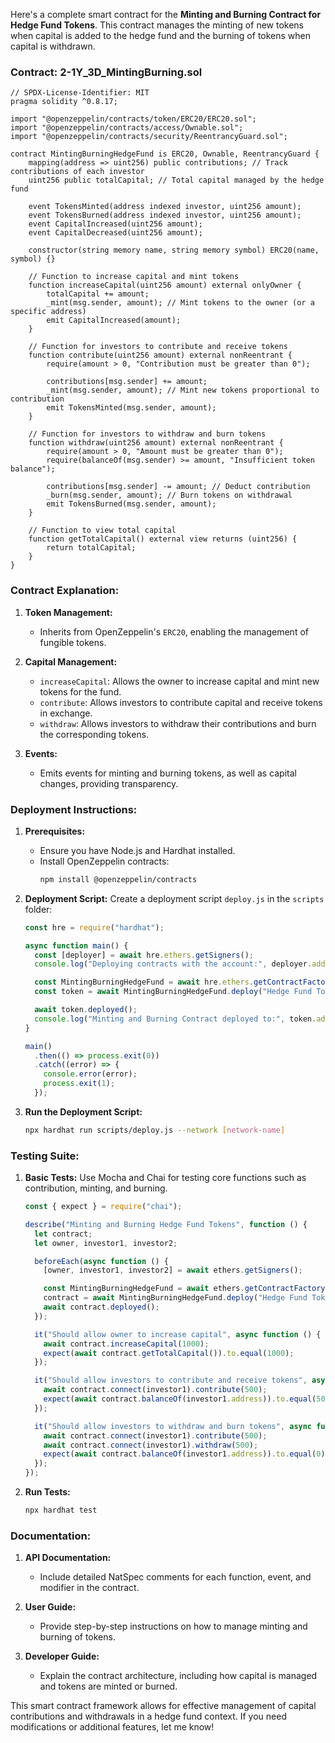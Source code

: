 Here's a complete smart contract for the **Minting and Burning Contract for Hedge Fund Tokens**. This contract manages the minting of new tokens when capital is added to the hedge fund and the burning of tokens when capital is withdrawn.

### Contract: 2-1Y_3D_MintingBurning.sol

```solidity
// SPDX-License-Identifier: MIT
pragma solidity ^0.8.17;

import "@openzeppelin/contracts/token/ERC20/ERC20.sol";
import "@openzeppelin/contracts/access/Ownable.sol";
import "@openzeppelin/contracts/security/ReentrancyGuard.sol";

contract MintingBurningHedgeFund is ERC20, Ownable, ReentrancyGuard {
    mapping(address => uint256) public contributions; // Track contributions of each investor
    uint256 public totalCapital; // Total capital managed by the hedge fund

    event TokensMinted(address indexed investor, uint256 amount);
    event TokensBurned(address indexed investor, uint256 amount);
    event CapitalIncreased(uint256 amount);
    event CapitalDecreased(uint256 amount);

    constructor(string memory name, string memory symbol) ERC20(name, symbol) {}

    // Function to increase capital and mint tokens
    function increaseCapital(uint256 amount) external onlyOwner {
        totalCapital += amount;
        _mint(msg.sender, amount); // Mint tokens to the owner (or a specific address)
        emit CapitalIncreased(amount);
    }

    // Function for investors to contribute and receive tokens
    function contribute(uint256 amount) external nonReentrant {
        require(amount > 0, "Contribution must be greater than 0");

        contributions[msg.sender] += amount;
        _mint(msg.sender, amount); // Mint new tokens proportional to contribution
        emit TokensMinted(msg.sender, amount);
    }

    // Function for investors to withdraw and burn tokens
    function withdraw(uint256 amount) external nonReentrant {
        require(amount > 0, "Amount must be greater than 0");
        require(balanceOf(msg.sender) >= amount, "Insufficient token balance");

        contributions[msg.sender] -= amount; // Deduct contribution
        _burn(msg.sender, amount); // Burn tokens on withdrawal
        emit TokensBurned(msg.sender, amount);
    }

    // Function to view total capital
    function getTotalCapital() external view returns (uint256) {
        return totalCapital;
    }
}
```

### Contract Explanation:

1. **Token Management:**
   - Inherits from OpenZeppelin's `ERC20`, enabling the management of fungible tokens.

2. **Capital Management:**
   - `increaseCapital`: Allows the owner to increase capital and mint new tokens for the fund.
   - `contribute`: Allows investors to contribute capital and receive tokens in exchange.
   - `withdraw`: Allows investors to withdraw their contributions and burn the corresponding tokens.

3. **Events:**
   - Emits events for minting and burning tokens, as well as capital changes, providing transparency.

### Deployment Instructions:

1. **Prerequisites:**
   - Ensure you have Node.js and Hardhat installed.
   - Install OpenZeppelin contracts:
     ```bash
     npm install @openzeppelin/contracts
     ```

2. **Deployment Script:**
   Create a deployment script `deploy.js` in the `scripts` folder:

   ```javascript
   const hre = require("hardhat");

   async function main() {
     const [deployer] = await hre.ethers.getSigners();
     console.log("Deploying contracts with the account:", deployer.address);

     const MintingBurningHedgeFund = await hre.ethers.getContractFactory("MintingBurningHedgeFund");
     const token = await MintingBurningHedgeFund.deploy("Hedge Fund Token", "HFT");

     await token.deployed();
     console.log("Minting and Burning Contract deployed to:", token.address);
   }

   main()
     .then(() => process.exit(0))
     .catch((error) => {
       console.error(error);
       process.exit(1);
     });
   ```

3. **Run the Deployment Script:**
   ```bash
   npx hardhat run scripts/deploy.js --network [network-name]
   ```

### Testing Suite:

1. **Basic Tests:**
   Use Mocha and Chai for testing core functions such as contribution, minting, and burning.

   ```javascript
   const { expect } = require("chai");

   describe("Minting and Burning Hedge Fund Tokens", function () {
     let contract;
     let owner, investor1, investor2;

     beforeEach(async function () {
       [owner, investor1, investor2] = await ethers.getSigners();

       const MintingBurningHedgeFund = await ethers.getContractFactory("MintingBurningHedgeFund");
       contract = await MintingBurningHedgeFund.deploy("Hedge Fund Token", "HFT");
       await contract.deployed();
     });

     it("Should allow owner to increase capital", async function () {
       await contract.increaseCapital(1000);
       expect(await contract.getTotalCapital()).to.equal(1000);
     });

     it("Should allow investors to contribute and receive tokens", async function () {
       await contract.connect(investor1).contribute(500);
       expect(await contract.balanceOf(investor1.address)).to.equal(500);
     });

     it("Should allow investors to withdraw and burn tokens", async function () {
       await contract.connect(investor1).contribute(500);
       await contract.connect(investor1).withdraw(500);
       expect(await contract.balanceOf(investor1.address)).to.equal(0);
     });
   });
   ```

2. **Run Tests:**
   ```bash
   npx hardhat test
   ```

### Documentation:

1. **API Documentation:**
   - Include detailed NatSpec comments for each function, event, and modifier in the contract.

2. **User Guide:**
   - Provide step-by-step instructions on how to manage minting and burning of tokens.

3. **Developer Guide:**
   - Explain the contract architecture, including how capital is managed and tokens are minted or burned.

This smart contract framework allows for effective management of capital contributions and withdrawals in a hedge fund context. If you need modifications or additional features, let me know!